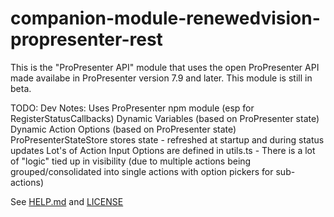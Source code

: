 # companion-module-renewedvision-propresenter-rest

This is the "ProPresenter API" module that uses the open ProPresenter API made availabe in ProPresenter version 7.9 and later.
This module is still in beta.

TODO: Dev Notes:
Uses ProPresenter npm module (esp for RegisterStatusCallbacks)
Dynamic Variables (based on ProPresenter state)
Dynamic Action Options (based on ProPresenter state)
ProPresenterStateStore stores state - refreshed at startup and during status updates
Lot's of Action Input Options are defined in utils.ts - There is a lot of "logic" tied up in visibility (due to multiple actions being grouped/consolidated into single actions with option pickers for sub-actions)

See [HELP.md](./HELP.md) and [LICENSE](./LICENSE)